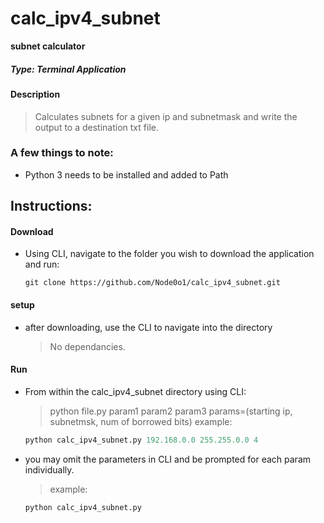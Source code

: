# calc_ipv4_subnet
**subnet calculator**
##### *Type: Terminal Application*

#### Description
> Calculates subnets for a given ip and subnetmask and write the output to a destination txt file.

### A few things to note:
- Python 3 needs to be installed and added to Path

## **Instructions:**
#### **Download**
- Using CLI, navigate to the folder you wish to download the application and run:
  ```console
  git clone https://github.com/Node0o1/calc_ipv4_subnet.git
  ```

#### **setup**
- after downloading, use the CLI to navigate into the directory
  > No dependancies.

#### **Run**
  - From within the calc_ipv4_subnet directory using CLI:
    > python file.py param1 param2 param3
    > params=(starting ip, subnetmsk, num of borrowed bits)
    > example: 
      ```py
      python calc_ipv4_subnet.py 192.168.0.0 255.255.0.0 4
      ```

  - you may omit the parameters in CLI and be prompted for each param individually.
    > example:
      ```py
      python calc_ipv4_subnet.py
      ```
